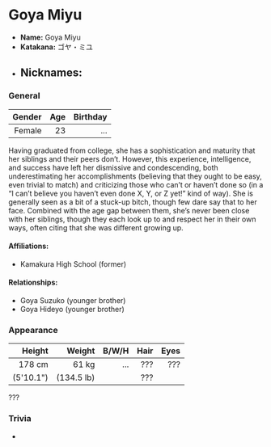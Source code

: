 # Goya Miyu
- **Name:** Goya Miyu
- **Katakana:** ゴヤ・ミユ
- **Nicknames:**
  -

### General

| Gender | Age | Birthday |
| ---: | ---: | ---: |
| Female | 23 | ... |

Having graduated from college, she has a sophistication and maturity that her siblings and their peers don’t. However, this experience, intelligence, and success have left her dismissive and condescending, both underestimating her accomplishments (believing that they ought to be easy, even trivial to match) and criticizing those who can’t or haven’t done so (in a “I can’t believe you haven’t even done X, Y, or Z yet!” kind of way). She is generally seen as a bit of a stuck-up bitch, though few dare say that to her face. Combined with the age gap between them, she’s never been close with her siblings, though they each look up to and respect her in their own ways, often citing that she was different growing up.

#### Affiliations:
- Kamakura High School (former)

#### Relationships:
- Goya Suzuko (younger brother)
- Goya Hideyo (younger brother)

### Appearance

| Height | Weight | B/W/H | Hair | Eyes
| ---: | ---: | ---: | ---: | ---: |
| 178 cm | 61 kg | ... | ??? | ??? |
| (5'10.1") | (134.5 lb) || ??? ||

???

### Trivia

-
